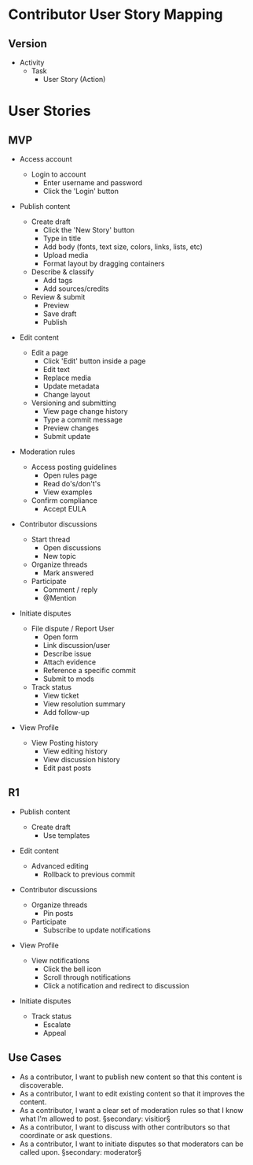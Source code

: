 # Contributor User Story Mapping

## Version
- Activity
    - Task
        - User Story (Action)

# User Stories
## MVP
- Access account
  - Login to account
    - Enter username and password
    - Click the 'Login' button

- Publish content
    - Create draft
        - Click the 'New Story' button
        - Type in title
        - Add body (fonts, text size, colors, links, lists, etc)
        - Upload media
        - Format layout by dragging containers
    - Describe & classify
        - Add tags
        - Add sources/credits
    - Review & submit
        - Preview
        - Save draft
        - Publish
  
- Edit content
    - Edit a page
        - Click 'Edit' button inside a page
        - Edit text
        - Replace media
        - Update metadata
        - Change layout
    - Versioning and submitting
        - View page change history
        - Type a commit message
        - Preview changes
        - Submit update

- Moderation rules
    - Access posting guidelines
        - Open rules page
        - Read do's/don't's
        - View examples
    - Confirm compliance
        - Accept EULA

- Contributor discussions
    - Start thread
        - Open discussions
        - New topic
    - Organize threads
        - Mark answered
    - Participate
        - Comment / reply
        - @Mention

- Initiate disputes
    - File dispute / Report User
        - Open form
        - Link discussion/user
        - Describe issue
        - Attach evidence
        - Reference a specific commit
        - Submit to mods
    - Track status
        - View ticket
        - View resolution summary
        - Add follow-up

- View Profile
    - View Posting history
      - View editing history
      - View discussion history
      - Edit past posts

## R1
- Publish content
    - Create draft
        - Use templates

- Edit content
    - Advanced editing
        - Rollback to previous commit

- Contributor discussions
    - Organize threads
        - Pin posts
    - Participate
        - Subscribe to update notifications

- View Profile
    - View notifications
      - Click the bell icon
      - Scroll through notifications
      - Click a notification and redirect to discussion

- Initiate disputes
    - Track status
        - Escalate
        - Appeal

## Use Cases
- As a contributor, I want to publish new content so that this content is discoverable.
- As a contributor, I want to edit existing content so that it improves the content.
- As a contributor, I want a clear set of moderation rules so that I know what I'm allowed to post. §secondary: visitior§
- As a contributor, I want to discuss with other contributors so that coordinate or ask questions.
- As a contributor, I want to initiate disputes so that moderators can be called upon. §secondary: moderator§